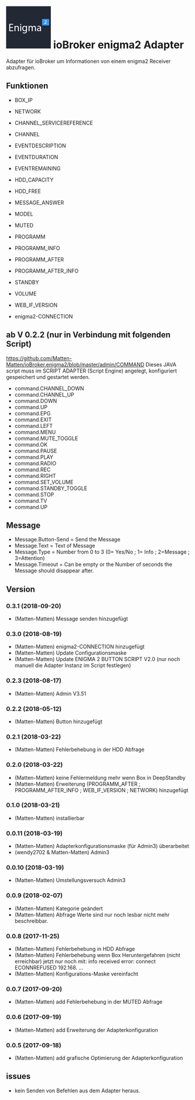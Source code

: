 ![Logo](admin/enigma2.png)
ioBroker enigma2 Adapter
==============
Adapter für ioBroker um Informationen von einem enigma2 Receiver abzufragen.


## Funktionen
- BOX_IP
- NETWORK
- CHANNEL_SERVICEREFERENCE
- CHANNEL
- EVENTDESCRIPTION
- EVENTDURATION
- EVENTREMAINING
- HDD_CAPACITY
- HDD_FREE
- MESSAGE_ANSWER
- MODEL
- MUTED
- PROGRAMM
- PROGRAMM_INFO
- PROGRAMM_AFTER
- PROGRAMM_AFTER_INFO
- STANDBY
- VOLUME
- WEB_IF_VERSION

- enigma2-CONNECTION

## ab V 0.2.2  (nur in Verbindung mit folgenden Script)
 https://github.com/Matten-Matten/ioBroker.enigma2/blob/master/admin/COMMAND
 Dieses JAVA script muss im SCRIPT ADAPTER (Script Engine) angelegt, konfiguriert gespeichert und gestartet werden.

- command.CHANNEL_DOWN
- command.CHANNEL_UP
- command.DOWN
- command.UP
- command.EPG
- command.EXIT
- command.LEFT
- command.MENU
- command.MUTE_TOGGLE
- command.OK
- command.PAUSE
- command.PLAY
- command.RADIO
- command.REC
- command.RIGHT
- command.SET_VOLUME
- command.STANDBY_TOGGLE
- command.STOP
- command.TV
- command.UP

## Message
 - Message.Button-Send   = Send the Message
 - Message.Text          = Text of Message
 - Message.Type          = Number from 0 to 3 (0= Yes/No ; 1= Info ; 2=Message ; 3=Attention)
 - Message.Timeout       = Can be empty or the Number of seconds the Message should disappear after.
 

## Version

### 0.3.1 (2018-09-20)
* (Matten-Matten)      Message senden hinzugefügt

### 0.3.0 (2018-08-19)
* (Matten-Matten)      enigma2-CONNECTION hinzugefügt
* (Matten-Matten)      Update Configurationsmaske
* (Matten-Matten)      Update ENIGMA 2 BUTTON SCRIPT V2.0 (nur noch manuell die Adapter Instanz im Script festlegen)

### 0.2.3 (2018-08-17)
* (Matten-Matten)      Admin V3.51

### 0.2.2 (2018-05-12)
* (Matten-Matten)      Button hinzugefügt

### 0.2.1 (2018-03-22)
* (Matten-Matten)      Fehlerbehebung in der HDD Abfrage

### 0.2.0 (2018-03-22)
* (Matten-Matten)      keine Fehlermeldung mehr wenn Box in DeepStandby
* (Matten-Matten)      Erweiterung (PROGRAMM_AFTER ; PROGRAMM_AFTER_INFO ; WEB_IF_VERSION ; NETWORK) hinzugefügt

### 0.1.0 (2018-03-21)
* (Matten-Matten)      installierbar

### 0.0.11 (2018-03-19)
* (Matten-Matten)                  Adapterkonfigurationsmaske (für Admin3) überarbeitet
* (wendy2702 & Matten-Matten)      Admin3 

### 0.0.10 (2018-03-19)
* (Matten-Matten)  Umstellungsversuch Admin3

### 0.0.9 (2018-02-07)
* (Matten-Matten)  Kategorie geändert
* (Matten-Matten)  Abfrage Werte sind nur noch lesbar nicht mehr beschreibbar.

### 0.0.8 (2017-11-25)
* (Matten-Matten)  Fehlerbehebung in HDD Abfrage
* (Matten-Matten)  Fehlerbehebung wenn Box Heruntergefahren (nicht erreichbar)
                    jetzt nur noch mit: info	received error: connect ECONNREFUSED 192.168. ...
* (Matten-Matten)  Konfigurations-Maske vereinfacht 

### 0.0.7 (2017-09-20)
* (Matten-Matten) add Fehlerbehebung in der MUTED Abfrage

### 0.0.6 (2017-09-19)
* (Matten-Matten) add Erweiterung der Adapterkonfiguration

### 0.0.5 (2017-09-18)
* (Matten-Matten) add grafische Optimierung der Adapterkonfiguration

## issues
* kein Senden von Befehlen aus dem Adapter heraus.

